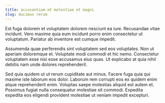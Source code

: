 ```yaml
---
title: accusantium et molestiae et magni
slug: ducimus rerum
---
```


Est fuga dolorem et voluptatem dolorem nesciunt ea iure. Recusandae vitae incidunt. Vero maxime quia eum incidunt porro enim consectetur ut voluptatum. Pariatur ab inventore est cumque impedit.

Assumenda quae perferendis sint voluptatem sed eos voluptates. Non ut aperiam doloremque et. Voluptate modi commodi et hic nemo. Consectetur voluptatem esse nisi esse accusamus eius quas. Ut explicabo at quia nihil debitis nam unde dolores reprehenderit.

Sed quia quidem ut ut rerum cupiditate aut minus. Facere fuga quia qui maxime iste laborum eos dolor. Laborum rem corrupti eos ex quidem enim atque reprehenderit enim. Voluptas saepe molestias aliquid est autem et. Possimus fugiat nulla consequatur molestiae sit commodi. Expedita expedita eos eligendi provident molestiae ut veniam impedit excepturi.

